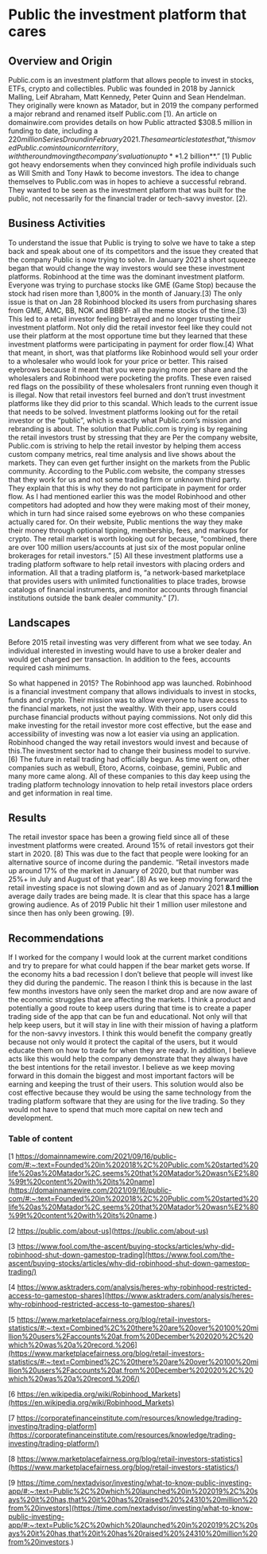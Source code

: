 # Public the investment platform that cares

## Overview and Origin

Public.com is an investment platform that allows people to invest in stocks, ETFs, crypto and collectibles. Public was founded in 2018 by Jannick Malling, Leif Abraham, Matt Kennedy, Peter Quinn and Sean Hendelman. They originally were known as Matador, but in 2019 the company performed a major rebrand and renamed itself Public.com [1). An article on domainwire.com provides details on how Public attracted $308.5 million in funding to date, including a $220 million Series D round in February 2021. The same article states that, “this moved Public.com into unicorn territory, with the round moving the company’s valuation up to **$1.2 billion**.” [1) Public got heavy endorsements when they convinced high profile individuals such as Will Smith and Tony Hawk to become investors. The idea to change themselves to Public.com was in hopes to achieve a successful rebrand. They wanted to be seen as the investment platform that was built for the public, not necessarily for the financial trader or tech-savvy investor. [2). 

## Business Activities

To understand the issue that Public is trying to solve we have to take a step back and speak about one of its competitors and the issue they created that the company Public is now trying to solve.
In January 2021 a short squeeze began that would change the way investors would see these investment platforms. Robinhood at the time was the dominant investment platform. Everyone was trying to purchase stocks like GME (Game Stop) because the stock had risen more than 1,800% in the month of January.[3) The only issue is that on Jan 28 Robinhood blocked its users from purchasing shares from GME, AMC, BB, NOK and BBBY- all the meme stocks of the time.[3) This led to a retail investor feeling betrayed and no longer trusting their investment platform. Not only did the retail investor feel like they could not use their platform at the most opportune time but they learned that these investment platforms were participating in payment for order flow.[4) What that meant, in short, was that platforms like Robinhood would sell your order to a wholesaler who would look for your price or better. This raised eyebrows because it meant that you were paying more per share and the wholesalers and Robinhood were pocketing the profits. These even raised red flags on the possibility of these wholesalers front running even though it is illegal.
Now that retail investors feel burned and don’t trust investment platforms like they did prior to this scandal. Which leads to the current issue that needs to be solved. Investment platforms looking out for the retail investor or the “public”, which is exactly what Public.com’s mission and rebranding is about.
The solution that Public.com is trying is by regaining the retail investors trust by stressing that they are 
Per the company website, Public.com is striving to help the retail investor by helping them access custom company metrics, real time analysis and live shows about the markets. They can even get further insight on the markets from the Public community. According to the Public.com website, the company stresses that they work for us and not some trading firm or unknown third party. They explain that this is why they do not participate in payment for order flow. 
As I had mentioned earlier this was the model Robinhood and other competitors had adopted and how they were making most of their money, which in turn had since raised some eyebrows on who these companies actually cared for. On their website, Public mentions the way they make their money through optional tipping, membership, fees, and markups for crypto. The retail market is worth looking out for because, “combined, there are over 100 million users/accounts at just six of the most popular online brokerages for retail investors.” [5) All these investment platforms use a trading platform software to help retail investors with placing orders and information. All that a trading platform is, “a network-based marketplace that provides users with unlimited functionalities to place trades, browse catalogs of financial instruments, and monitor accounts through financial institutions outside the bank dealer community.” [7).

## Landscapes

Before 2015 retail investing was very different from what we see today. An individual interested in investing would have to use a broker dealer and would get charged per transaction. In addition to the fees, accounts required cash minimums. 

So what happened in 2015? The Robinhood app was launched. Robinhood is a financial investment company that allows individuals to invest in stocks, funds and crypto. Their mission was to allow everyone to have access to the financial markets, not just the wealthy. With their app, users could purchase financial products without paying commissions. Not only did this make investing for the retail investor more cost effective, but the ease and accessibility of investing was now a lot easier via using an application. Robinhood changed the way retail investors would invest and because of this.The investment sector had to change their business model to survive. [6) The future in retail trading had officially begun. As time went on, other companies such as webull, Etoro, Acorns, coinbase, gemini, Public and many more came along. All of these companies to this day keep using the trading platform technology innovation to help retail investors place orders and get information in real time.

## Results

The retail investor space has been a growing field since all of these investment platforms were created. Around 15% of retail investors got their start in 2020. [8) This was due to the fact that people were looking for an alternative source of income during the pandemic. “Retail investors made up around 17% of the market in January of 2020, but that number was 25%+ in July and August of that year”. [8) As we keep moving forward the retail investing space is not slowing down and as of January 2021 **8.1 million** average daily trades are being made. It is clear that this space has a large growing audience. As of 2019 Public hit their 1 million user milestone and since then has only been growing. [9). 

## Recommendations
 
If I worked for the company I would look at the current market conditions and try to prepare for what could happen if the bear market gets worse. If the economy hits a bad recession I don’t believe that people will invest like they did during the pandemic. The reason I think this is because in the last few months investors have only seen the market drop and are now aware of the economic struggles that are affecting the markets. 
I think a product and potentially a good route to keep users during that time is to create a paper trading side of the app that can be fun and educational. Not only will that help keep users, but it will stay in line with their mission of having a platform for the non-savvy investors. 
I think this would benefit the company greatly because not only would it protect the capital of the users, but it would educate them on how to trade for when they are ready. In addition, I believe acts like this would help the company demonstrate that they always have the best intentions for the retail investor. I believe as we keep moving forward in this domain the biggest and most important factors will be earning and keeping the trust of their users.
This solution would also be cost effective because they would be using the same technology from the trading platform software that they are using for the live trading. So they would not have to spend that much more capital on new tech and development.



### Table of content
[1 https://domainnamewire.com/2021/09/16/public-com/#:~:text=Founded%20in%202018%2C%20Public.com%20started%20life%20as%20Matador%2C,seems%20that%20Matador%20wasn%E2%80%99t%20content%20with%20its%20name](https://domainnamewire.com/2021/09/16/public-com/#:~:text=Founded%20in%202018%2C%20Public.com%20started%20life%20as%20Matador%2C,seems%20that%20Matador%20wasn%E2%80%99t%20content%20with%20its%20name.)

[2 https://public.com/about-us](https://public.com/about-us)

[3 https://www.fool.com/the-ascent/buying-stocks/articles/why-did-robinhood-shut-down-gamestop-trading](https://www.fool.com/the-ascent/buying-stocks/articles/why-did-robinhood-shut-down-gamestop-trading/)

[4 https://www.asktraders.com/analysis/heres-why-robinhood-restricted-access-to-gamestop-shares](https://www.asktraders.com/analysis/heres-why-robinhood-restricted-access-to-gamestop-shares/)

[5 https://www.marketplacefairness.org/blog/retail-investors-statistics/#:~:text=Combined%2C%20there%20are%20over%20100%20million%20users%2Faccounts%20at,from%20December%202020%2C%20which%20was%20a%20record.%206](https://www.marketplacefairness.org/blog/retail-investors-statistics/#:~:text=Combined%2C%20there%20are%20over%20100%20million%20users%2Faccounts%20at,from%20December%202020%2C%20which%20was%20a%20record.%206/)

[6 https://en.wikipedia.org/wiki/Robinhood_Markets](https://en.wikipedia.org/wiki/Robinhood_Markets)

[7 https://corporatefinanceinstitute.com/resources/knowledge/trading-investing/trading-platform](https://corporatefinanceinstitute.com/resources/knowledge/trading-investing/trading-platform/)

[8 https://www.marketplacefairness.org/blog/retail-investors-statistics](https://www.marketplacefairness.org/blog/retail-investors-statistics/)

[9 https://time.com/nextadvisor/investing/what-to-know-public-investing-app/#:~:text=Public%2C%20which%20launched%20in%202019%2C%20says%20it%20has,that%20it%20has%20raised%20%24310%20million%20from%20investors](https://time.com/nextadvisor/investing/what-to-know-public-investing-app/#:~:text=Public%2C%20which%20launched%20in%202019%2C%20says%20it%20has,that%20it%20has%20raised%20%24310%20million%20from%20investors.)